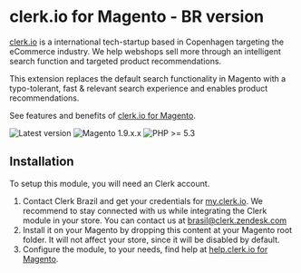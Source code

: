 clerk.io for Magento - BR version
====================

[clerk.io](http://www.clerk.io) is a international tech-startup based in
Copenhagen targeting the eCommerce industry. We help webshops sell more
through an intelligent search function and targeted product recommendations.

This extension replaces the default search functionality in Magento with
a typo-tolerant, fast & relevant search experience and enables product
recommendations.

See features and benefits of [clerk.io for
Magento](https://docs.clerk.io/docs/magento).

![Latest version](https://img.shields.io/badge/latest-2.0.5-green.svg)
![Magento 1.9.x.x](https://img.shields.io/badge/magento-1.9-blue.svg)
![PHP >= 5.3](https://img.shields.io/badge/php-%3E=5.3-green.svg)


Installation
--------------
To setup this module, you will need an Clerk account.

  1. Contact Clerk Brazil and get your credentials for [my.clerk.io](http://my.clerk.io).
     We recommend to stay connected with us while integrating the Clerk module in your store.
     You can contact us at [brasil@clerk.zendesk.com](mailto:brasil@clerk.zendesk.com)
  2. Install it on your Magento by dropping this content at your Magento root folder.
     It will not affect your store, since it will be disabled by default.
  3. Configure the module, to your needs, find help at [help.clerk.io for Magento](https://docs.clerk.io/docs/magento).



